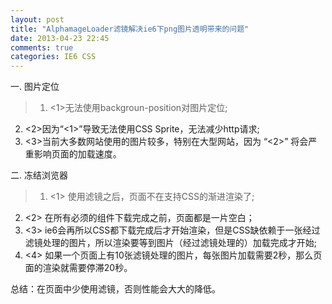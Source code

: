 ```yaml
---
layout: post
title: "AlphamageLoader滤镜解决ie6下png图片透明带来的问题"
date: 2013-04-23 22:45
comments: true
categories: IE6 CSS
---
```


一. 图片定位

>1.  <1>无法使用backgroun-position对图片定位;
2.  <2>因为“<1>”导致无法使用CSS Sprite，无法减少http请求;
3.  <3>当前大多数网站使用的图片较多，特别在大型网站，因为 “<2>”
 将会严重影响页面的加载速度。

<!-- more -->



二. 冻结浏览器

>1.  <1> 使用滤镜之后，页面不在支持CSS的渐进渲染了;
2.  <2> 在所有必须的组件下载完成之前，页面都是一片空白；
3.  <3> ie6会再所以CSS都下载完成后才开始渲染，但是CSS缺依赖于一张经过滤镜处理的图片，所以渲染要等到图片（经过滤镜处理的）加载完成才开始;
4.  <4> 如果一个页面上有10张滤镜处理的图片，每张图片加载需要2秒，那么页面的渲染就需要停滞20秒。

总结：在页面中少使用滤镜，否则性能会大大的降低。